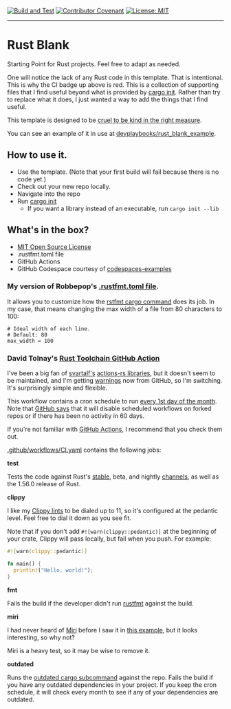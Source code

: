 [![Build and Test](https://github.com/devplaybooks/rust_blank/actions/workflows/CI.yaml/badge.svg)](https://github.com/devplaybooks/rust_blank/actions/workflows/CI.yaml)
[![Contributor Covenant](https://img.shields.io/badge/Contributor%20Covenant-2.1-4baaaa.svg)](CODE_OF_CONDUCT.md)
[![License: MIT](https://img.shields.io/badge/License-MIT-yellow.svg)](https://opensource.org/licenses/MIT)

---

# Rust Blank

Starting Point for Rust projects. Feel free to adapt as needed.

One will notice the lack of any Rust code in this template. That is intentional.
This is why the CI badge up above is red.
This is a collection of supporting files that I find useful beyond what is
provided by [cargo init](https://doc.rust-lang.org/cargo/commands/cargo-init.html).
Rather than try to replace what it does, I just wanted a way to add the things
that I find useful.

This template is designed to be
[cruel to be kind in the right measure](https://www.youtube.com/watch?v=b0l3QWUXVho).

You can see an example of it in use at [devplaybooks/rust_blank_example](https://github.com/devplaybooks/rust_blank_example).

## How to use it.

* Use the template. (Note that your first build will fail because there is no code yet.)
* Check out your new repo locally.
* Navigate into the repo
* Run [cargo init](https://doc.rust-lang.org/cargo/commands/cargo-init.html)
  * If you want a library instead of an executable, run `cargo init --lib`

## What's in the box?

* [MIT Open Source License](https://opensource.org/licenses/MIT)
* .rustfmt.toml file
* GitHub Actions
* GitHub Codespace courtesy of [codespaces-examples](https://github.com/codespaces-examples/rust)

### My version of Robbepop's [.rustfmt.toml file](https://gist.github.com/Robbepop/f88d896f859712384039813fab939172).

It allows you to customize how the [rstfmt cargo command](https://github.com/rust-lang/rustfmt)
does its job. In my case, that means changing the max width of a file from 80
characters to 100:

```
# Ideal width of each line.
# Default: 80
max_width = 100
```

### David Tolnay's [Rust Toolchain GitHub Action](https://github.com/dtolnay/rust-toolchain)

I've been a big fan of [svartalf's](https://github.com/svartalf) [actions-rs libraries](https://github.com/actions-rs),
but it doesn't seem to be maintained, and I'm getting [warnings](https://github.blog/changelog/2022-09-22-github-actions-all-actions-will-begin-running-on-node16-instead-of-node12/)
now from GitHub, so I'm switching. It's surprisingly simple and flexible.

This workflow contains a cron schedule to run [every 1st day of the month](https://crontab.guru/#40_1_1_*_*).
Note that [GitHub says](https://docs.github.com/en/actions/managing-workflow-runs/disabling-and-enabling-a-workflow#article-contents)
that it will disable scheduled workflows on forked repos or if there has been no
activity in 60 days.

If you're not familiar with [GitHub Actions](https://github.com/features/actions),
I recommend that you check them out.

[.github/workflows/CI.yaml](/.github/workflows/CI.yaml) contains the following jobs:

**test**

Tests the code against Rust's [stable](https://github.com/rust-lang/rust/blob/master/RELEASES.md),
beta, and nightly [channels](https://rust-lang.github.io/rustup/concepts/channels.html),
as well as the 1.56.0 release of Rust.

**clippy**

I like my [Clippy lints](https://doc.rust-lang.org/clippy/) to be dialed up to 11,
so it's configured at the pedantic level. Feel free to dial it down as you see fit.

Note that if you don't add `#![warn(clippy::pedantic)]` at the beginning of your
crate, Clippy will pass locally, but fail when you push. For example:

```rust
#![warn(clippy::pedantic)]

fn main() {
  println!("Hello, world!");
}
```

**fmt**

Fails the build if the developer didn't run
[rustfmt](https://github.com/rust-lang/rustfmt) against the build.

**miri**

I had never heard of [Miri](https://github.com/rust-lang/miri) before I saw it
in [this example](https://github.com/dtolnay/thiserror/blob/master/.github/workflows/ci.yml),
but it looks interesting, so why not?

Miri is a heavy test, so it may be wise to remove it.

**outdated**

Runs the [outdated cargo subcommand](https://github.com/kbknapp/cargo-outdated)
against the repo. Fails the build if you have any outdated dependencies in your
project. If you keep the cron schedule, it will check every month to see if any
of your dependencies are outdated. 
